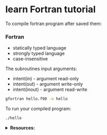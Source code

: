 # learn Fortran tutorial

To compile fortran program after saved them:

### Fortran

- statically typed language
- strongly typed language
- case-insensitive

The subroutines input arguments:

- intent(in) - argument read-only
- intent(out) - argument write-only
- intent(inout) - argument read-write

```sh
gfortran hello.f90 -o hello
```

To run your compiled program:

```sh
./hello
```

<details>
<summary><b>Resources:</b></summary>
<br>
> <https://fortran-lang.org/learn/quickstart>
</details>
